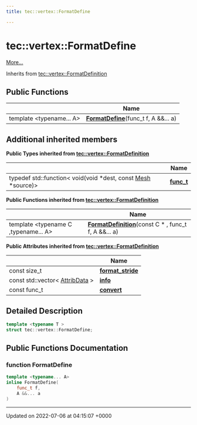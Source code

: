 ```yaml
---
title: tec::vertex::FormatDefine

---
```


# tec::vertex::FormatDefine



 [More...](#detailed-description)

Inherits from [tec::vertex::FormatDefinition](/engine/Classes/structtec_1_1vertex_1_1_format_definition/)

## Public Functions

|                | Name           |
| -------------- | -------------- |
| template <typename... A\> <br>| **[FormatDefine](/engine/Classes/structtec_1_1vertex_1_1_format_define/#function-formatdefine)**(func_t f, A &&... a) |

## Additional inherited members

**Public Types inherited from [tec::vertex::FormatDefinition](/engine/Classes/structtec_1_1vertex_1_1_format_definition/)**

|                | Name           |
| -------------- | -------------- |
| typedef std::function< void(void *dest, const [Mesh](/engine/Classes/structtec_1_1_mesh/) *source)> | **[func_t](/engine/Classes/structtec_1_1vertex_1_1_format_definition/#typedef-func-t)**  |

**Public Functions inherited from [tec::vertex::FormatDefinition](/engine/Classes/structtec_1_1vertex_1_1_format_definition/)**

|                | Name           |
| -------------- | -------------- |
| template <typename C ,typename... A\> <br>| **[FormatDefinition](/engine/Classes/structtec_1_1vertex_1_1_format_definition/#function-formatdefinition)**(const C * , func_t f, A &&... a) |

**Public Attributes inherited from [tec::vertex::FormatDefinition](/engine/Classes/structtec_1_1vertex_1_1_format_definition/)**

|                | Name           |
| -------------- | -------------- |
| const size_t | **[format_stride](/engine/Classes/structtec_1_1vertex_1_1_format_definition/#variable-format-stride)**  |
| const std::vector< [AttribData](/engine/Classes/structtec_1_1vertex_1_1_attrib_data/) > | **[info](/engine/Classes/structtec_1_1vertex_1_1_format_definition/#variable-info)**  |
| const func_t | **[convert](/engine/Classes/structtec_1_1vertex_1_1_format_definition/#variable-convert)**  |


## Detailed Description

```cpp
template <typename T >
struct tec::vertex::FormatDefine;
```

## Public Functions Documentation

### function FormatDefine

```cpp
template <typename... A>
inline FormatDefine(
    func_t f,
    A &&... a
)
```


-------------------------------

Updated on 2022-07-06 at 04:15:07 +0000